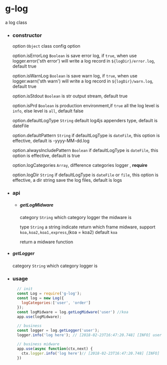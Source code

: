 # g-log

a log class

- ### constructor

  option `Object` class config option

  option.isErrorLog `Boolean` is save error log, if `true`, when use logger.error('sth error') will write a log record in `${logDir}/error.log`, default true

  option.isWarnLog `Boolean` is save warn log, if `true`, when use logger.warn('sth warn') will write a log record in `${logDir}/warn.log`, default true

  option.isStdout `Boolean` is str output stream, default true

  option.isPrd `Boolean` is production environment,if `true` all the log level is `info`, else level is `all`, default false

  option.defaultLogType `String` default log4js appenders type, default is dateFile

  option.defaultPattern `String` if defaultLogType is `dateFile`, this option is effective, default is -yyyy-MM-dd.log

  option.alwaysIncludePattern `Boolean` if defaultLogType is `dateFile`, this option is effective, default is true

  option.logCategories `Array`, difference categories logger , **require**

  option.logDir `String` if defaultLogType is `dateFile` or `file`, this option is effective, a dir string save the log files, default is logs

- ### api

  - ##### getLogMidware

    category `String` which category logger the midware is

    type `String` a string indicate return which frame midware, support `koa,koa2,koa1,express`,(koa = koa2) default `koa`

    return a midware function

- ##### getLogger

  category `String` which category logger is

- ### usage

  ```javascript
    // init
    const Log = require('g-log');
    const log = new Log({
      logCategories:['user', 'order']
    });
    const logMidware = log.getLogMidware('user') //koa
    app.use(logMidware);
    
    // business
    const logger = log.getLogger('user');
    logger.info('log here'); // [2018-02-23T16:47:20.748] [INFO] user - log here

    // business midware
    app.use(async function(ctx,next) {
      ctx.logger.info('log here')// [2018-02-23T16:47:20.748] [INFO] user - log here
    })
  ```
